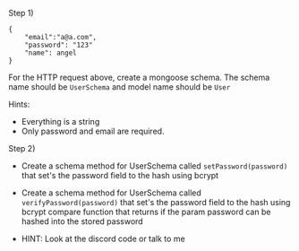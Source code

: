 Step 1)

```
{
    "email":"a@a.com",
    "password": "123"
    "name": angel
}
```
For the HTTP request above, create a mongoose schema. The schema name should be ``UserSchema`` and model name should be ```User```

Hints: 
  - Everything is a string
  - Only password and email are required.

Step 2)

- Create a schema method for UserSchema called ```setPassword(password)``` that set's the password field to the hash using bcrypt
- Create a schema method for UserSchema called ```verifyPassword(password)``` that set's the password field to the hash using bcrypt compare function that returns if the param password can be hashed into the stored password

- HINT: Look at the discord code or talk to me 
